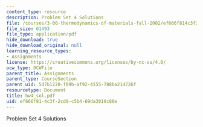 ```yaml
---
content_type: resource
description: Problem Set 4 Solutions
file: /courses/3-00-thermodynamics-of-materials-fall-2002/ef666f814c3f2cd9c5b469da3010c80e_hw4_sol.pdf
file_size: 61493
file_type: application/pdf
hide_download: true
hide_download_original: null
learning_resource_types:
- Assignments
license: https://creativecommons.org/licenses/by-nc-sa/4.0/
ocw_type: OCWFile
parent_title: Assignments
parent_type: CourseSection
parent_uid: 5d7b1220-f09b-af92-4155-788ba214726f
resourcetype: Document
title: hw4_sol.pdf
uid: ef666f81-4c3f-2cd9-c5b4-69da3010c80e
---
```

Problem Set 4 Solutions